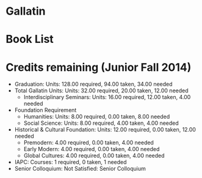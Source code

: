 Gallatin
========

# Book List

# Credits remaining (Junior Fall 2014)

- Graduation: Units: 128.00 required, 94.00 taken, 34.00 needed
- Total Gallatin Units: Units: 32.00 required, 20.00 taken, 12.00 needed
	- Interdisciplinary Seminars: Units: 16.00 required, 12.00 taken, 4.00 needed
- Foundation Requirement
	- Humanities: Units: 8.00 required, 0.00 taken, 8.00 needed
	- Social Science: Units: 8.00 required, 4.00 taken, 4.00 needed
- Historical & Cultural Foundation: Units: 12.00 required, 0.00 taken, 12.00 needed
	- Premodern: 4.00 required, 0.00 taken, 4.00 needed
	- Early Modern: 4.00 required, 0.00 taken, 4.00 needed
	- Global Cultures: 4.00 required, 0.00 taken, 4.00 needed
- IAPC: Courses: 1 required, 0 taken, 1 needed
- Senior Colloquium: Not Satisfied: Senior Colloquium